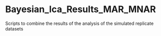# Bayesian_lca_Results_MAR_MNAR
Scripts to combine the results of the analysis of the simulated replicate datasets
